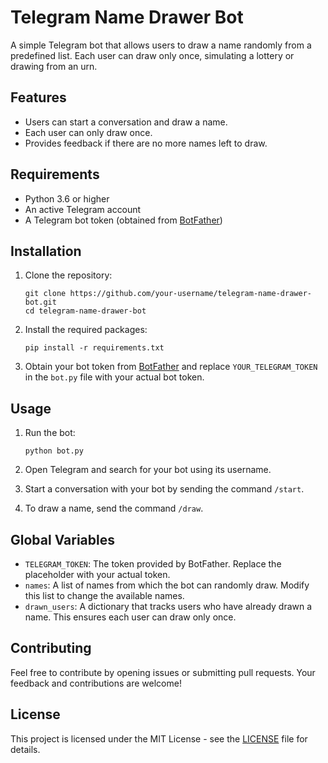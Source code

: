 Telegram Name Drawer Bot
========================

A simple Telegram bot that allows users to draw a name randomly from a predefined list. Each user can draw only once, simulating a lottery or drawing from an urn.

Features
--------

*   Users can start a conversation and draw a name.
*   Each user can only draw once.
*   Provides feedback if there are no more names left to draw.

Requirements
------------

*   Python 3.6 or higher
*   An active Telegram account
*   A Telegram bot token (obtained from [BotFather](https://core.telegram.org/bots#botfather))

Installation
------------

1.  Clone the repository:
    
        git clone https://github.com/your-username/telegram-name-drawer-bot.git
        cd telegram-name-drawer-bot
    
2.  Install the required packages:
    
        pip install -r requirements.txt
    
3.  Obtain your bot token from [BotFather](https://core.telegram.org/bots#botfather) and replace `YOUR_TELEGRAM_TOKEN` in the `bot.py` file with your actual bot token.

Usage
-----

1.  Run the bot:
    
        python bot.py
    
2.  Open Telegram and search for your bot using its username.
3.  Start a conversation with your bot by sending the command `/start`.
4.  To draw a name, send the command `/draw`.

Global Variables
----------------

*   `TELEGRAM_TOKEN`: The token provided by BotFather. Replace the placeholder with your actual token.
*   `names`: A list of names from which the bot can randomly draw. Modify this list to change the available names.
*   `drawn_users`: A dictionary that tracks users who have already drawn a name. This ensures each user can draw only once.

Contributing
------------

Feel free to contribute by opening issues or submitting pull requests. Your feedback and contributions are welcome!

License
-------

This project is licensed under the MIT License - see the [LICENSE](LICENSE) file for details.
